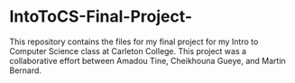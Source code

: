 # IntoToCS-Final-Project-
This repository contains the files for my final project for my Intro to Computer Science class at Carleton College. This project was a collaborative effort between Amadou Tine, Cheikhouna Gueye, and Martin Bernard.
